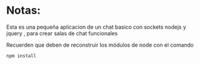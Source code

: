 # Notas:

Esta es una pequeña aplicacion de un chat basico con sockets nodejs y jquery , para crear salas de chat funcionales

Recuerden que deben de reconstruir los módulos de node con el comando

```
npm install
```
